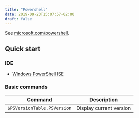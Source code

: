 ```yaml
---
title: "Powershell"
date: 2019-09-23T15:07:57+02:00
draft: false
---
```


See [microsoft.com/powershell](https://docs.microsoft.com/en-us/powershell/).

## Quick start

### IDE

- [Windows PowerShell ISE](https://docs.microsoft.com/en-us/powershell/scripting/components/ise/introducing-the-windows-powershell-ise)

### Basic commands

Command | Description |
------- | ----------- |
`$PSVersionTable.PSVersion` | Display current version
